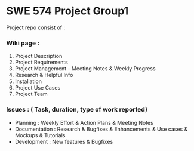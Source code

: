 # SWE 574 Project Group1

Project repo consist of :

### Wiki page : 
1. Project Description
2. Project Requirements
3. Project Management - Meeting Notes & Weekly Progress
4. Research & Helpful Info
5. Installation
6. Project Use Cases
7. Project Team

### Issues : ( Task, duration, type of work reported)
* Planning : Weekly Effort & Action Plans & Meeting Notes 
* Documentation : Research & Bugfixes & Enhancements & Use cases & Mockups & Tutorials
* Development : New features & Bugfixes


